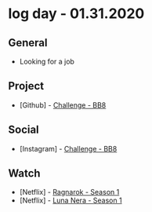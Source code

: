 # log day - 01.31.2020

## General

- Looking for a job

## Project

- \[Github\] - [Challenge - BB8](https://github.com/hemersonvianna/challenges)

## Social

- \[Instagram\] - [Challenge - BB8](https://www.instagram.com/p/B7_-Iuahlsw/)

## Watch

- \[Netflix\] - [Ragnarok - Season 1](https://www.themoviedb.org/tv/91557-ragnarok/season/1)
- \[Netflix\] - [Luna Nera - Season 1](https://www.themoviedb.org/tv/96346-luna-nera/season/1)
